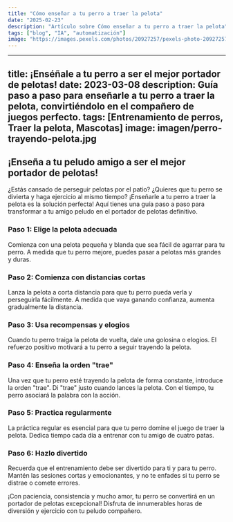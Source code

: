 ```yaml
---
title: "Cómo enseñar a tu perro a traer la pelota"
date: "2025-02-23"
description: "Artículo sobre Cómo enseñar a tu perro a traer la pelota"
tags: ["blog", "IA", "automatización"]
image: "https://images.pexels.com/photos/20927257/pexels-photo-20927257.jpeg?auto=compress&cs=tinysrgb&h=350"
---
```


---
title: ¡Enséñale a tu perro a ser el mejor portador de pelotas!
date: 2023-03-08
description: Guía paso a paso para enseñarle a tu perro a traer la pelota, convirtiéndolo en el compañero de juegos perfecto.
tags: [Entrenamiento de perros, Traer la pelota, Mascotas]
image: imagen/perro-trayendo-pelota.jpg
---

## ¡Enseña a tu peludo amigo a ser el mejor portador de pelotas!

¿Estás cansado de perseguir pelotas por el patio? ¿Quieres que tu perro se divierta y haga ejercicio al mismo tiempo? ¡Enseñarle a tu perro a traer la pelota es la solución perfecta! Aquí tienes una guía paso a paso para transformar a tu amigo peludo en el portador de pelotas definitivo.

### Paso 1: Elige la pelota adecuada

Comienza con una pelota pequeña y blanda que sea fácil de agarrar para tu perro. A medida que tu perro mejore, puedes pasar a pelotas más grandes y duras.

### Paso 2: Comienza con distancias cortas

Lanza la pelota a corta distancia para que tu perro pueda verla y perseguirla fácilmente. A medida que vaya ganando confianza, aumenta gradualmente la distancia.

### Paso 3: Usa recompensas y elogios

Cuando tu perro traiga la pelota de vuelta, dale una golosina o elogios. El refuerzo positivo motivará a tu perro a seguir trayendo la pelota.

### Paso 4: Enseña la orden "trae"

Una vez que tu perro esté trayendo la pelota de forma constante, introduce la orden "trae". Di "trae" justo cuando lances la pelota. Con el tiempo, tu perro asociará la palabra con la acción.

### Paso 5: Practica regularmente

La práctica regular es esencial para que tu perro domine el juego de traer la pelota. Dedica tiempo cada día a entrenar con tu amigo de cuatro patas.

### Paso 6: Hazlo divertido

Recuerda que el entrenamiento debe ser divertido para ti y para tu perro. Mantén las sesiones cortas y emocionantes, y no te enfades si tu perro se distrae o comete errores.

¡Con paciencia, consistencia y mucho amor, tu perro se convertirá en un portador de pelotas excepcional! Disfruta de innumerables horas de diversión y ejercicio con tu peludo compañero.